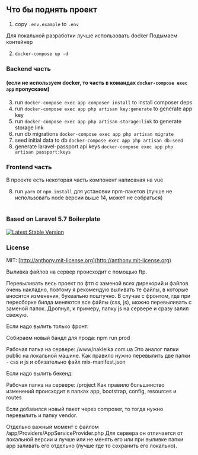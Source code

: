 ## Что бы поднять проект

1. copy `.env.example` to `.env` 

Для локальной разработки лучше использовать docker
Подымаем контейнер

2. `docker-compose up -d`


### Backend часть 
#### (если не используем docker, то часть в командах `docker-compose exec app` пропускаем)
3. run `docker-compose exec app composer install` to install composer deps
4. run `docker-compose exec app php artisan key:generate` to generate app key
5. run `docker-compose exec app php artisan storage:link` to generate storage link
6. run db migrations `docker-compose exec app php artisan migrate`
7. seed initial data to db `docker-compose exec app php artisan db:seed`
8. generate laravel-passport api keys `docker-compose exec app php artisan passport:keys`


### Frontend часть
В проекте есть некоторая часть компонент написаная на vue  

8. run `yarn` or `npm install` для установки npm-пакетов
   (лучше не использовать node версии выше 14, может не собраться)

#
### Based on Laravel 5.7 Boilerplate

[![Latest Stable Version](https://poser.pugx.org/rappasoft/laravel-5-boilerplate/v/stable)](https://packagist.org/packages/rappasoft/laravel-5-boilerplate)

### License

MIT: [http://anthony.mit-license.org](http://anthony.mit-license.org)


Выливка файлов на сервер происходит с помощью ftp.

Перевыливать весь проект по фтп с заменой всех дирекорий и файлов очень накладно, поэтому я рекомендую выливать те файлы, в которые вносятся изменения, буквально поштучно. В случае с фронтом, где при пересборке билда меняются все файлы (css, js), можно перевыливать с заменой папок. Дропнул, к примеру, папку js на сервере и сразу залил свежую. 

Если надо вылить только фронт:

Собираем новый бандл для прода: npm run prod

Рабочая папка на сервере: /www/nakleika.com.ua
Это аналог папки public на локальной машине.
Как правило нужно перевылить две папки - css и js и обязательно файл mix-manifest.json

Если надо вылить бекенд:

Рабочая папка на сервере: /project
Как правило большинство изменений происходит в папках
app, bootstrap, config, resources и routes 

Если добавился новый пакет через composer, то тогда нужно перевылить и папку vendor.

Отдельно важный момент с файлом /app/Providers/AppServiceProvider.php
Для сервера он отличается от локальной версии и лучше или не менять его или при выливке папки app заливать его отдельно (лучше где то сохранить его локально).   

